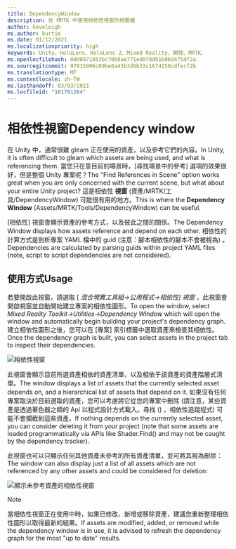 ```yaml
---
title: DependencyWindow
description: 在 MRTK 中使用相依性視窗的相關檔
author: keveleigh
ms.author: kurtie
ms.date: 01/12/2021
ms.localizationpriority: high
keywords: Unity、HoloLens、HoloLens 2、Mixed Reality、開發、MRTK、
ms.openlocfilehash: 0dd8971853bc70b8ae771ed8f8db1b06d475df2a
ms.sourcegitcommit: 97815006c09be0a43b3d9b33c1674150cdfecf2b
ms.translationtype: MT
ms.contentlocale: zh-TW
ms.lasthandoff: 03/03/2021
ms.locfileid: "101781264"
---
```

# <a name="dependency-window"></a><span data-ttu-id="0d8c0-104">相依性視窗</span><span class="sxs-lookup"><span data-stu-id="0d8c0-104">Dependency window</span></span>

<span data-ttu-id="0d8c0-105">在 Unity 中，通常很難 gleam 正在使用的資產，以及參考它們的內容。</span><span class="sxs-lookup"><span data-stu-id="0d8c0-105">In Unity, it is often difficult to gleam which assets are being used, and what is referencing them.</span></span> <span data-ttu-id="0d8c0-106">當您只在意目前的場景時，[尋找場景中的參考] 選項的效果很好，但是整個 Unity 專案呢？</span><span class="sxs-lookup"><span data-stu-id="0d8c0-106">The "Find References in Scene" option works great when you are only concerned with the current scene, but what about your entire Unity project?</span></span> <span data-ttu-id="0d8c0-107">這是相依性 **視窗** (資產/MRTK/工具/DependencyWindow) 可能很有用的地方。</span><span class="sxs-lookup"><span data-stu-id="0d8c0-107">This is where the **Dependency Window** (Assets/MRTK/Tools/DependencyWindow) can be useful.</span></span>

<span data-ttu-id="0d8c0-108">[相依性] 視窗會顯示資產的參考方式，以及彼此之間的關係。</span><span class="sxs-lookup"><span data-stu-id="0d8c0-108">The Dependency Window displays how assets reference and depend on each other.</span></span> <span data-ttu-id="0d8c0-109">相依性的計算方式是剖析專案 YAML 檔中的 guid (注意：腳本相依性的腳本不會被視為) 。</span><span class="sxs-lookup"><span data-stu-id="0d8c0-109">Dependencies are calculated by parsing guids within project YAML files (note, script to script dependencies are not considered).</span></span>

## <a name="usage"></a><span data-ttu-id="0d8c0-110">使用方式</span><span class="sxs-lookup"><span data-stu-id="0d8c0-110">Usage</span></span>

<span data-ttu-id="0d8c0-111">若要開啟此視窗，請選取 [ *混合現實工具組->公用程式->相依性] 視窗* ，此視窗會開啟視窗並自動開始建立專案的相依性圖形。</span><span class="sxs-lookup"><span data-stu-id="0d8c0-111">To open the window, select *Mixed Reality Toolkit->Utilities->Dependency Window* which will open the window and automatically begin building your project's dependency graph.</span></span> <span data-ttu-id="0d8c0-112">建立相依性圖形之後，您可以在 [專案] 索引標籤中選取資產來檢查其相依性。</span><span class="sxs-lookup"><span data-stu-id="0d8c0-112">Once the dependency graph is built, you can select assets in the project tab to inspect their dependencies.</span></span>

![相依性視窗](../Images/DependencyWindow/MRTK_Dependency_Window.png)

<span data-ttu-id="0d8c0-114">此視窗會顯示目前所選資產相依的資產清單，以及相依于該資產的資產階層式清單。</span><span class="sxs-lookup"><span data-stu-id="0d8c0-114">The window displays a list of assets that the currently selected asset depends on, and a hierarchical list of assets that depend on it.</span></span> <span data-ttu-id="0d8c0-115">如果沒有任何專案取決於目前選取的資產，您可以考慮將它從您的專案中刪除 (請注意，某些資產是透過著色器之類的 Api 以程式設計方式載入。尋找 () ，相依性追蹤程式) 可能不會攔截到這些資產。</span><span class="sxs-lookup"><span data-stu-id="0d8c0-115">If nothing depends on the currently selected asset, you can consider deleting it from your project (note that some assets are loaded programmatically via APIs like Shader.Find() and may not be caught by the dependency tracker).</span></span>

<span data-ttu-id="0d8c0-116">此視窗也可以只顯示任何其他資產未參考的所有資產清單，並可將其視為刪除：</span><span class="sxs-lookup"><span data-stu-id="0d8c0-116">The window can also display just a list of all assets which are not referenced by any other assets and could be considered for deletion:</span></span>

![顯示未參考資產的相依性視窗](../Images/DependencyWindow/MRTK_Dependency_Window_Unreferenced.png)

> [!NOTE]
> <span data-ttu-id="0d8c0-118">當相依性視窗正在使用中時，如果已修改、新增或移除資產，建議您重新整理相依性圖形以取得最新的結果。</span><span class="sxs-lookup"><span data-stu-id="0d8c0-118">If assets are modified, added, or removed while the dependency window is in use, it is advised to refresh the dependency graph for the most "up to date" results.</span></span>
